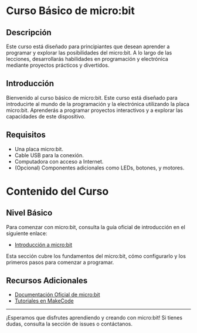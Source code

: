 # Curso Básico de micro:bit

## Descripción

Este curso está diseñado para principiantes que desean aprender a programar y explorar las posibilidades del micro:bit. A lo largo de las lecciones, desarrollarás habilidades en programación y electrónica mediante proyectos prácticos y divertidos.

## Introducción

Bienvenido al curso básico de micro:bit. Este curso está diseñado para introducirte al mundo de la programación y la electrónica utilizando la placa micro:bit. Aprenderás a programar proyectos interactivos y a explorar las capacidades de este dispositivo.

## Requisitos

- Una placa micro:bit.
- Cable USB para la conexión.
- Computadora con acceso a Internet.
- (Opcional) Componentes adicionales como LEDs, botones, y motores.


# Contenido del Curso

## Nivel Básico

Para comenzar con micro:bit, consulta la guía oficial de introducción en el siguiente enlace:

- [Introducción a micro:bit](https://microbit.org/es-es/get-started/getting-started/introduction/)

Esta sección cubre los fundamentos del micro:bit, cómo configurarlo y los primeros pasos para comenzar a programar.


## Recursos Adicionales

- [Documentación Oficial de micro:bit](https://microbit.org/)
- [Tutoriales en MakeCode](https://makecode.microbit.org/tutorials)




---
¡Esperamos que disfrutes aprendiendo y creando con micro:bit! Si tienes dudas, consulta la sección de issues o contáctanos.

